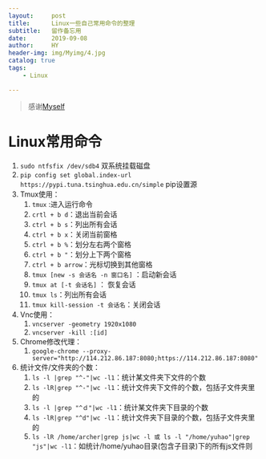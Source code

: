 ```yaml
---
layout:     post
title:      Linux一些自己常用命令的整理
subtitle:   留作备忘用
date:       2019-09-08
author:     HY
header-img: img/Myimg/4.jpg
catalog: true
tags:
    - Linux

---
```


> 感谢[Myself](https://difftime.github.io/)



# Linux常用命令



1. `sudo ntfsfix /dev/sdb4`	双系统挂载磁盘
2. `pip config set global.index-url https://pypi.tuna.tsinghua.edu.cn/simple` pip设置源
3. Tmux使用：
   1. `tmux` :进入运行命令
   2. `crtl + b d`：退出当前会话
   3. `ctrl + b s`：列出所有会话 
   4. `ctrl + b x`：关闭当前窗格 
   5. `ctrl + b %`：划分左右两个窗格
   6. `ctrl + b "`：划分上下两个窗格 
   7. `ctrl + b arrow`：光标切换到其他窗格
   8. `tmux [new -s 会话名 -n 窗口名]` ：启动新会话
   9. `tmux at [-t 会话名]` ： 恢复会话
   10. `tmux ls`：列出所有会话
   11. `tmux kill-session -t 会话名`：关闭会话
4. Vnc使用：
   1. `vncserver -geometry 1920x1080`
   2. `vncserver -kill :[id]` 
5. Chrome修改代理：
   1. `google-chrome --proxy-server="http://114.212.86.187:8080;https://114.212.86.187:8080"`
6. 统计文件/文件夹的个数：
   1. `ls -l |grep "^-"|wc -l1`：统计某文件夹下文件的个数
   2. `ls -lR|grep "^-"|wc -l1`：统计文件夹下文件的个数，包括子文件夹里的
   3. `ls -l |grep "^ｄ"|wc -l1`：统计某文件夹下目录的个数
   4. `ls -lR|grep "^d"|wc -l1`：统计文件夹下目录的个数，包括子文件夹里的
   5. `ls -lR /home/archer|grep js|wc -l 或 ls -l "/home/yuhao"|grep "js"|wc -l1`：如统计/home/yuhao目录(包含子目录)下的所有js文件则

